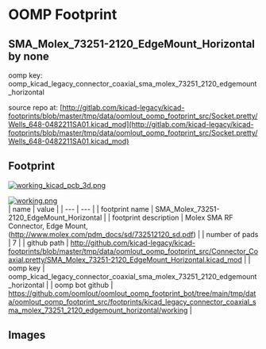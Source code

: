 # OOMP Footprint  
## SMA_Molex_73251-2120_EdgeMount_Horizontal  by none  
  
oomp key: oomp_kicad_legacy_connector_coaxial_sma_molex_73251_2120_edgemount_horizontal  
  
source repo at: [http://gitlab.com/kicad-legacy/kicad-footprints/blob/master/tmp/data/oomlout_oomp_footprint_src/Socket.pretty/Wells_648-0482211SA01.kicad_mod](http://gitlab.com/kicad-legacy/kicad-footprints/blob/master/tmp/data/oomlout_oomp_footprint_src/Socket.pretty/Wells_648-0482211SA01.kicad_mod)  
## Footprint  
  
[![working_kicad_pcb_3d.png](working_kicad_pcb_3d_600.png)](working_kicad_pcb_3d.png)  
  
[![working.png](working_600.png)](working.png)  
| name | value | 
| --- | --- | 
| footprint name | SMA_Molex_73251-2120_EdgeMount_Horizontal | 
| footprint description | Molex SMA RF Connector, Edge Mount, (http://www.molex.com/pdm_docs/sd/732512120_sd.pdf) | 
| number of pads | 7 | 
| github path | http://github.com/kicad-legacy/kicad-footprints/blob/master/tmp/data/oomlout_oomp_footprint_src/Connector_Coaxial.pretty/SMA_Molex_73251-2120_EdgeMount_Horizontal.kicad_mod | 
| oomp key | oomp_kicad_legacy_connector_coaxial_sma_molex_73251_2120_edgemount_horizontal | 
| oomp bot github | https://github.com/oomlout/oomlout_oomp_footprint_bot/tree/main/tmp/data/oomlout_oomp_footprint_src/footprints/kicad_legacy_connector_coaxial_sma_molex_73251_2120_edgemount_horizontal/working | 
## Images  
